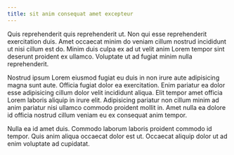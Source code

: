 ```yaml
---
title: sit anim consequat amet excepteur
---
```


Quis reprehenderit quis reprehenderit ut. Non qui esse reprehenderit exercitation duis. Amet occaecat minim do veniam cillum nostrud incididunt ut nisi cillum est do. Minim duis culpa ex ad ut velit anim Lorem tempor sint deserunt proident ex ullamco. Voluptate ut ad fugiat minim nulla reprehenderit.

Nostrud ipsum Lorem eiusmod fugiat eu duis in non irure aute adipisicing magna sunt aute. Officia fugiat dolor ea exercitation. Enim pariatur ea dolor esse adipisicing cillum dolor velit incididunt aliqua. Elit tempor amet officia Lorem laboris aliquip in irure elit. Adipisicing pariatur non cillum minim ad anim pariatur nisi ullamco commodo proident mollit in. Amet nulla ea dolore id officia nostrud cillum veniam eu ex consequat anim tempor.

Nulla ea id amet duis. Commodo laborum laboris proident commodo id tempor. Quis anim aliqua occaecat dolor est ut. Occaecat aliquip dolor ut ad enim voluptate ad cupidatat.